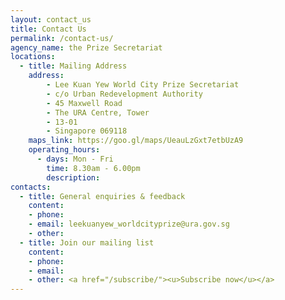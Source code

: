 ```yaml
---
layout: contact_us
title: Contact Us
permalink: /contact-us/
agency_name: the Prize Secretariat
locations:
  - title: Mailing Address
    address:
        - Lee Kuan Yew World City Prize Secretariat
        - c/o Urban Redevelopment Authority
        - 45 Maxwell Road
        - The URA Centre, Tower
        - 13-01
        - Singapore 069118
    maps_link: https://goo.gl/maps/UeauLzGxt7etbUzA9
    operating_hours:
      - days: Mon - Fri
        time: 8.30am - 6.00pm
        description: 
contacts:
  - title: General enquiries & feedback
    content:
    - phone:  
    - email: leekuanyew_worldcityprize@ura.gov.sg
    - other: 
  - title: Join our mailing list 
    content:
    - phone: 
    - email: 
    - other: <a href="/subscribe/"><u>Subscribe now</u></a>
---
```

